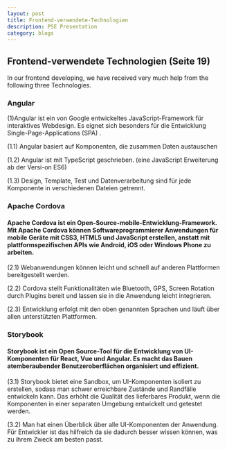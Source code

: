 ```yaml
---
layout: post
title: Frontend-verwendete-Technologien
description: PSE Presentation
category: blogs
---
```


## Frontend-verwendete Technologien (Seite 19)

In our frontend developing, we have received very much help from the following three Technologies.

### Angular

(1)Angular ist ein von Google entwickeltes JavaScript-Framework für interaktives Webdesign. Es eignet sich besonders für die Entwicklung Single-Page-Applications (SPA) . 

(1.1) Angular basiert auf Komponenten, die zusammen Daten austauschen 

(1.2) Angular ist mit TypeScript geschrieben. (eine JavaScript Erweiterung ab der Versi-on ES6) 

(1.3) Design, Template, Test und Datenverarbeitung sind für jede Komponente in verschiedenen Dateien getrennt.


### Apache Cordova
#### Apache Cordova ist ein Open-Source-mobile-Entwicklung-Framework. Mit Apache Cordova können Softwareprogrammierer Anwendungen für mobile Geräte mit CSS3, HTML5 und JavaScript erstellen, anstatt mit plattformspezifischen APIs wie Android, iOS oder Windows Phone zu arbeiten. 

(2.1) Webanwendungen können leicht und schnell auf anderen Plattformen bereitgestellt werden. 

(2.2) Cordova stellt Funktionalitäten wie Bluetooth, GPS, Screen Rotation durch Plugins bereit und lassen sie in die Anwendung leicht integrieren. 

(2.3) Entwicklung erfolgt mit den oben genannten Sprachen und läuft über allen unterstützten Plattformen.

### Storybook
#### Storybook ist ein Open Source-Tool für die Entwicklung von UI-Komponenten für React, Vue und Angular. Es macht das Bauen atemberaubender Benutzeroberflächen organisiert und effizient. 

(3.1) Storybook bietet eine Sandbox, um UI-Komponenten isoliert zu erstellen, sodass man schwer erreichbare Zustände und Randfälle entwickeln kann. Das erhöht die Qualität des lieferbares Produkt, wenn die Komponenten in einer separaten Umgebung entwickelt und getestet werden. 

(3.2) Man hat einen Überblick über alle UI-Komponenten der Anwendung. Für Entwickler ist das hilfreich da sie dadurch besser wissen können, was zu ihrem Zweck am besten passt.
